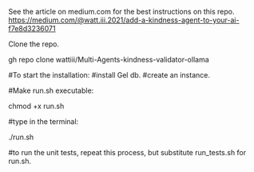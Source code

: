 See the article on medium.com for the best instructions on this repo. https://medium.com/@watt.iii.2021/add-a-kindness-agent-to-your-ai-f7e8d3236071

Clone the repo. 

gh repo clone wattiii/Multi-Agents-kindness-validator-ollama

#To start the installation:
#install Gel db. 
#create an instance.


#Make run.sh executable:

chmod +x run.sh

#type in the terminal:

./run.sh

#to run the unit tests, repeat this process, but substitute run_tests.sh for run.sh.